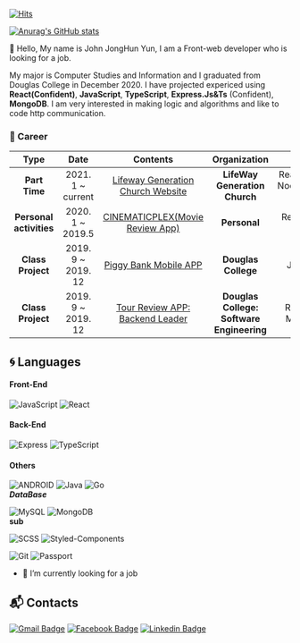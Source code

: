 

[![Hits](https://hits.seeyoufarm.com/api/count/incr/badge.svg?url=https%3A%2F%2Fgithub.com%2Fjohnyun930&count_bg=%23778BE9&title_bg=%238C8C75&icon=javascript.svg&icon_color=%23E7B317&title=hits&edge_flat=false)](https://hits.seeyoufarm.com)

[![Anurag's GitHub stats](https://github-readme-stats.vercel.app/api?username=johnyun930)](https://github.com/anuraghazra/github-readme-stats)

👋 Hello, My name is John JongHun Yun, I am a Front-web developer who is looking for a job.

My major is Computer Studies and Information and I graduated from Douglas College in December 2020. I have projected expericed using **React(Confident)**, **JavaScript**, **TypeScript**, **Express.Js&Ts** (Confident), **MongoDB**. I am very interested in making logic and algorithms and like to code http communication.

### :purple_heart: Career

| **Type** | **Date** | **Contents** | **Organization** | **Stack** |
|:--------:|:--------:|:--------:|:--------:|:--------:|
| **Part Time** | 2021. 1 ~ current | [Lifeway Generation Church Website](https://lifewaygen.ga "Welcome to Lifeway Generation Church")  | **LifeWay Generation Church** |React, TypeScript, Node.js,Express.js, MongoDB 
| **Personal activities** | 2020. 1 ~ 2019.5 | [CINEMATICPLEX(Movie Review App)](https://github.com/johnyun930/CinematicPlex "github link") | **Personal** |React, SCSS, Go, MongoDB |
| **Class Project** | 2019. 9 ~ 2019. 12 | [Piggy Bank Mobile APP](https://github.com/johnyun930/PiggyBank-Android-Project- "github link") | **Douglas College** |  JAVA&Android|
| **Class Project** | 2019. 9 ~ 2019. 12 | [Tour Review APP: Backend Leader](https://github.com/johnyun930/Tour-Review-Web-App "github link" )| **Douglas College: Software Engineering** |React, Express,  MySql, Node.js|





## :cyclone: Languages
#### Front-End
![JavaScript](https://img.shields.io/badge/JS-%E2%98%85%E2%98%85%E2%98%85%E2%98%85%E2%98%86-0696D7?style=plastic&logo=JavaScript&logoColor=white) 
![React](https://img.shields.io/badge/React-%E2%98%85%E2%98%85%E2%98%85%E2%98%86%E2%98%86-0696D7?style=plastic&logo=React&logoColor=white)
#### Back-End
![Express](https://img.shields.io/badge/Express-%E2%98%85%E2%98%85%E2%98%85%E2%98%86%E2%98%86-0696D7?style=plastic&logo=Express&logoColor=white) 
![TypeScript](https://img.shields.io/badge/TS-%E2%98%85%E2%98%85%E2%98%85%E2%98%86%E2%98%86-0696D7?style=plastic&logo=TypeScript&logoColor=white)
#### Others
![ANDROID](https://img.shields.io/badge/JAVA%20&%20ANDROID-%E2%98%85%E2%98%85%E2%98%85%E2%98%86%E2%98%86-3DDC84?style=plastic&logo=android&logoColor=white)  ![Java](https://img.shields.io/badge/JAVA-%E2%98%85%E2%98%85%E2%98%85%E2%98%85%E2%98%86-red?style=plastic&logo=Java&logoColor=white) ![Go](https://img.shields.io/badge/Go-%E2%98%85%E2%98%85%E2%98%86%E2%98%86%E2%98%86-blue?style=plastic&logo=Go&logoColor=white)  
***DataBase***

![MySQL](https://img.shields.io/badge/MySQL-%E2%98%85%E2%98%85%E2%98%85%E2%98%85%E2%98%86-blue?style=plastic&logo=MySQL&logoColor=white)  ![MongoDB](https://img.shields.io/badge/MongoDB-%E2%98%85%E2%98%85%E2%98%85%E2%98%85%E2%98%86-Green?style=plastic&logo=MongoDB&logoColor=white)  
**sub**

![SCSS](https://img.shields.io/badge/-SCSS-pink?style=plastic&logo=SAss&logoColor=white) ![Styled-Components](https://img.shields.io/badge/Styled_Components-blue?style=plastic&logo=StyledL&logoColor=white) 

![Git](https://img.shields.io/badge/Git-blue?style=plastic&logo=git&logoColor=white) ![Passport](https://img.shields.io/badge/Passport.JS-lightgrey?style=plastic&logo=passport&logoColor=white)
- 🔭 I’m currently looking for a job

## :mailbox_with_mail: Contacts
[![Gmail Badge](https://img.shields.io/badge/Gmail-d14836?style=flat-square&logo=Gmail&logoColor=white&link=mailto:johnyun930@gmail.com)](mailto:johnyun930@gmail.com) [![Facebook Badge](https://img.shields.io/badge/facebook-1877f2?style=flat-square&logo=facebook&logoColor=white&link=https://www.facebook.com/johnyun930)](https://www.facebook.com/johnyun930) [![Linkedin Badge](https://img.shields.io/badge/-LinkedIn-blue?style=flat-square&logo=Linkedin&logoColor=white&link=https://www.linkedin.com/in//jonghunyun)](https://www.linkedin.com/in//jonghunyun)


